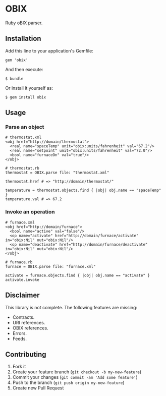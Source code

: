 # OBIX

Ruby oBIX parser.

## Installation

Add this line to your application's Gemfile:

    gem 'obix'

And then execute:

    $ bundle

Or install it yourself as:

    $ gem install obix

## Usage

### Parse an object

    # thermostat.xml
    <obj href="http://domain/thermostat">
      <real name="spaceTemp" unit="obix:units/fahrenheit" val="67.2"/>
      <real name="setpoint" unit="obix:units/fahrenheit" val="72.0"/>
      <bool name="furnaceOn" val="true"/>
    </obj>

    # thermostat.rb
    thermostat = OBIX.parse file: "thermostat.xml"

    thermostat.href # => "http://domain/thermostat/"

    temperature = thermostat.objects.find { |obj| obj.name == "spaceTemp" }
    temperature.val # => 67.2

### Invoke an operation

    # furnace.xml
    <obj href="http://domain/furnace">
      <bool name="active" val="false"/>
      <op name="activate" href="http://domain/furnace/activate" in="obix:Nil" out="obix:Nil"/>
      <op name="deactivate" href="http://domain/furnace/deactivate" in="obix:Nil" out="obix:Nil"/>
    </obj>

    # furnace.rb
    furnace = OBIX.parse file: "furnace.xml"

    activate = furnace.objects.find { |obj| obj.name == "activate" }
    activate.invoke


## Disclaimer

This library is not complete. The following features are missing:

* Contracts.
* URI references.
* OBIX references.
* Errors.
* Feeds.

## Contributing

1. Fork it
2. Create your feature branch (`git checkout -b my-new-feature`)
3. Commit your changes (`git commit -am 'Add some feature'`)
4. Push to the branch (`git push origin my-new-feature`)
5. Create new Pull Request
